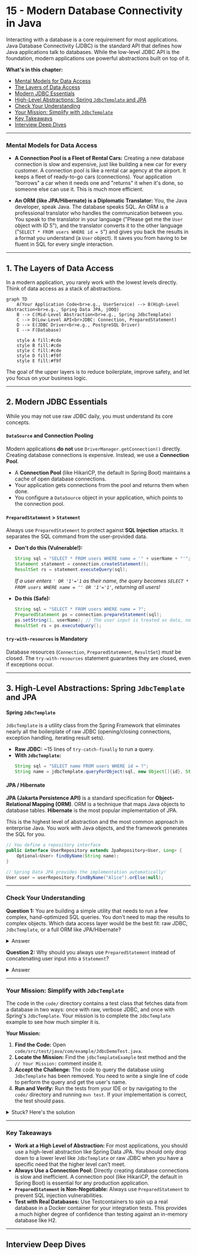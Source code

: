 # 15 - Modern Database Connectivity in Java

Interacting with a database is a core requirement for most applications. Java Database Connectivity (JDBC) is the standard API that defines how Java applications talk to databases. While the low-level JDBC API is the foundation, modern applications use powerful abstractions built on top of it.

**What's in this chapter:**
*   [Mental Models for Data Access](#mental-models-for-data-access)
*   [The Layers of Data Access](#1-the-layers-of-data-access)
*   [Modern JDBC Essentials](#2-modern-jdbc-essentials)
*   [High-Level Abstractions: Spring `JdbcTemplate` and JPA](#3-high-level-abstractions-spring-jdbctemplate-and-jpa)
*   [Check Your Understanding](#check-your-understanding)
*   [Your Mission: Simplify with `JdbcTemplate`](#4-your-mission-simplify-with-jdbctemplate)
*   [Key Takeaways](#key-takeaways)
*   [Interview Deep Dives](#interview-deep-dives)

---

### Mental Models for Data Access

*   **A Connection Pool is a Fleet of Rental Cars:** Creating a new database connection is slow and expensive, just like building a new car for every customer. A connection pool is like a rental car agency at the airport. It keeps a fleet of ready-to-go cars (connections). Your application "borrows" a car when it needs one and "returns" it when it's done, so someone else can use it. This is much more efficient.

*   **An ORM (like JPA/Hibernate) is a Diplomatic Translator:** You, the Java developer, speak Java. The database speaks SQL. An ORM is a professional translator who handles the communication between you. You speak to the translator in your language ("Please get me the `User` object with ID 5"), and the translator converts it to the other language ("`SELECT * FROM users WHERE id = 5`") and gives you back the results in a format you understand (a `User` object). It saves you from having to be fluent in SQL for every single interaction.

---

## 1. The Layers of Data Access

In a modern application, you rarely work with the lowest levels directly. Think of data access as a stack of abstractions.

```mermaid
graph TD
    A(Your Application Code<br>e.g., UserService) --> B(High-Level Abstraction<br>e.g., Spring Data JPA, jOOQ)
    B --> C(Mid-Level Abstraction<br>e.g., Spring JdbcTemplate)
    C --> D(Low-Level API<br>JDBC: Connection, PreparedStatement)
    D --> E(JDBC Driver<br>e.g., PostgreSQL Driver)
    E --> F(Database)

    style A fill:#cde
    style B fill:#cde
    style C fill:#cde
    style D fill:#f9f
    style E fill:#f9f
```
The goal of the upper layers is to reduce boilerplate, improve safety, and let you focus on your business logic.

---

## 2. Modern JDBC Essentials

While you may not use raw JDBC daily, you must understand its core concepts.

#### `DataSource` and Connection Pooling
Modern applications **do not** use `DriverManager.getConnection()` directly. Creating database connections is expensive. Instead, we use a **Connection Pool**.
*   A **Connection Pool** (like HikariCP, the default in Spring Boot) maintains a cache of open database connections.
*   Your application gets connections from the pool and returns them when done.
*   You configure a `DataSource` object in your application, which points to the connection pool.

#### `PreparedStatement` > `Statement`
Always use `PreparedStatement` to protect against **SQL Injection** attacks. It separates the SQL command from the user-provided data.

*   **Don't do this (Vulnerable!):**
    ```java
    String sql = "SELECT * FROM users WHERE name = '" + userName + "'";
    Statement statement = connection.createStatement();
    ResultSet rs = statement.executeQuery(sql);
    ```
    *If a user enters ` ' OR '1'='1 ` as their name, the query becomes `SELECT * FROM users WHERE name = '' OR '1'='1'`, returning all users!*

*   **Do this (Safe):**
    ```java
    String sql = "SELECT * FROM users WHERE name = ?";
    PreparedStatement ps = connection.prepareStatement(sql);
    ps.setString(1, userName); // The user input is treated as data, not a command.
    ResultSet rs = ps.executeQuery();
    ```

#### `try-with-resources` is Mandatory
Database resources (`Connection`, `PreparedStatement`, `ResultSet`) *must* be closed. The `try-with-resources` statement guarantees they are closed, even if exceptions occur.

---

## 3. High-Level Abstractions: Spring `JdbcTemplate` and JPA

#### Spring `JdbcTemplate`
`JdbcTemplate` is a utility class from the Spring Framework that eliminates nearly all the boilerplate of raw JDBC (opening/closing connections, exception handling, iterating result sets).

*   **Raw JDBC:** ~15 lines of `try-catch-finally` to run a query.
*   **With `JdbcTemplate`:**
    ```java
    String sql = "SELECT name FROM users WHERE id = ?";
    String name = jdbcTemplate.queryForObject(sql, new Object[]{id}, String.class);
    ```

#### JPA / Hibernate
**JPA (Jakarta Persistence API)** is a standard specification for **Object-Relational Mapping (ORM)**. ORM is a technique that maps Java objects to database tables. **Hibernate** is the most popular implementation of JPA.

This is the highest level of abstraction and the most common approach in enterprise Java. You work with Java objects, and the framework generates the SQL for you.

```java
// You define a repository interface
public interface UserRepository extends JpaRepository<User, Long> {
    Optional<User> findByName(String name);
}

// Spring Data JPA provides the implementation automatically!
User user = userRepository.findByName("Alice").orElse(null);
```

---

### Check Your Understanding

**Question 1:** You are building a simple utility that needs to run a few complex, hand-optimized SQL queries. You don't need to map the results to complex objects. Which data access layer would be the best fit: raw JDBC, `JdbcTemplate`, or a full ORM like JPA/Hibernate?
<details>
  <summary>Answer</summary>
  **`JdbcTemplate`** is the perfect choice here. It removes all the boilerplate and risk of raw JDBC (like forgetting to close a connection) but still gives you full control over the exact SQL you want to run. A full ORM would be overkill.
</details>

**Question 2:** Why should you always use `PreparedStatement` instead of concatenating user input into a `Statement`?
<details>
  <summary>Answer</summary>
  To prevent **SQL Injection** attacks. `PreparedStatement` treats user input strictly as data, while string concatenation allows a malicious user to inject SQL commands into your query, potentially leading to data theft or destruction.
</details>

---

### Your Mission: Simplify with `JdbcTemplate`

The code in the `code/` directory contains a test class that fetches data from a database in two ways: once with raw, verbose JDBC, and once with Spring's `JdbcTemplate`. Your mission is to complete the `JdbcTemplate` example to see how much simpler it is.

**Your Mission:**

1.  **Find the Code:** Open `code/src/test/java/com/example/JdbcDemoTest.java`.
2.  **Locate the Mission:** Find the `jdbcTemplateExample` test method and the `// Your Mission:` comment inside it.
3.  **Accept the Challenge:** The code to query the database using `JdbcTemplate` has been removed. You need to write a single line of code to perform the query and get the user's name.
4.  **Run and Verify:** Run the tests from your IDE or by navigating to the `code/` directory and running `mvn test`. If your implementation is correct, the test should pass.

<details>
<summary>Stuck? Here's the solution</summary>

```java
// Replace 'String userName = null;' with this line:
String userName = jdbcTemplate.queryForObject(sql, String.class, 1);
```
</details>

---

### Key Takeaways

*   **Work at a High Level of Abstraction:** For most applications, you should use a high-level abstraction like Spring Data JPA. You should only drop down to a lower level like `JdbcTemplate` or raw JDBC when you have a specific need that the higher level can't meet.
*   **Always Use a Connection Pool:** Directly creating database connections is slow and inefficient. A connection pool (like HikariCP, the default in Spring Boot) is essential for any production application.
*   **`PreparedStatement` is Non-Negotiable:** Always use `PreparedStatement` to prevent SQL injection vulnerabilities.
*   **Test with Real Databases:** Use Testcontainers to spin up a real database in a Docker container for your integration tests. This provides a much higher degree of confidence than testing against an in-memory database like H2.

---

## Interview Deep Dives
